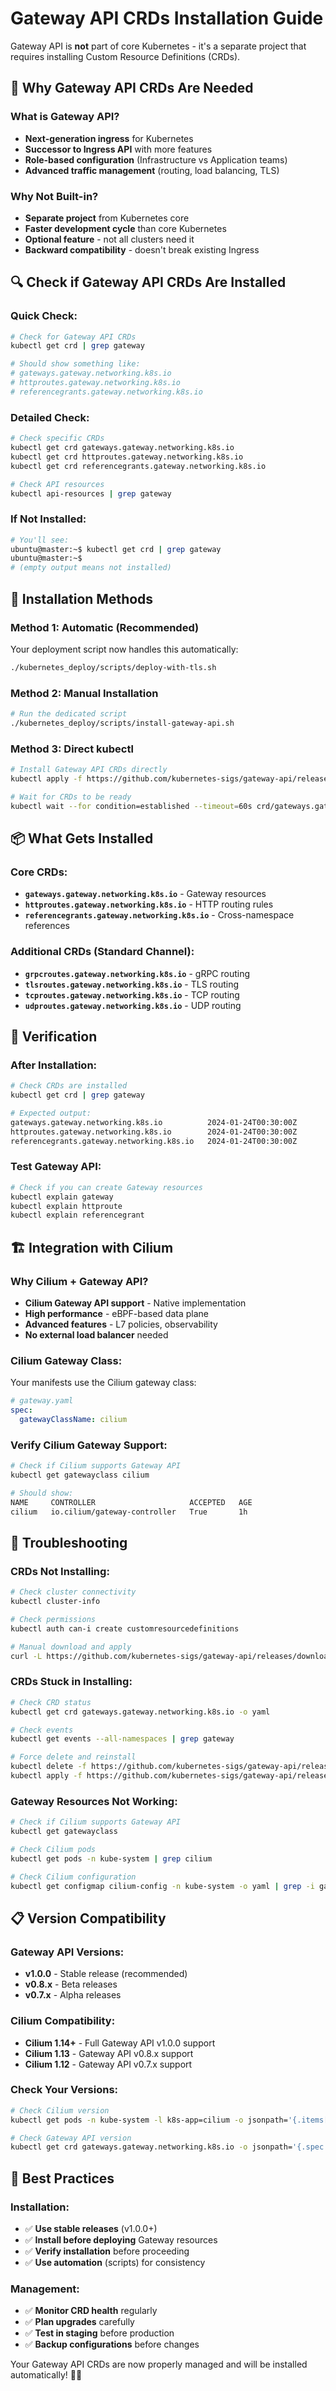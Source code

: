 # Gateway API CRDs Installation Guide

Gateway API is **not** part of core Kubernetes - it's a separate project that requires installing Custom Resource Definitions (CRDs).

## 🤔 Why Gateway API CRDs Are Needed

### What is Gateway API?
- **Next-generation ingress** for Kubernetes
- **Successor to Ingress API** with more features
- **Role-based configuration** (Infrastructure vs Application teams)
- **Advanced traffic management** (routing, load balancing, TLS)

### Why Not Built-in?
- **Separate project** from Kubernetes core
- **Faster development cycle** than core Kubernetes
- **Optional feature** - not all clusters need it
- **Backward compatibility** - doesn't break existing Ingress

## 🔍 Check if Gateway API CRDs Are Installed

### Quick Check:
```bash
# Check for Gateway API CRDs
kubectl get crd | grep gateway

# Should show something like:
# gateways.gateway.networking.k8s.io
# httproutes.gateway.networking.k8s.io
# referencegrants.gateway.networking.k8s.io
```

### Detailed Check:
```bash
# Check specific CRDs
kubectl get crd gateways.gateway.networking.k8s.io
kubectl get crd httproutes.gateway.networking.k8s.io
kubectl get crd referencegrants.gateway.networking.k8s.io

# Check API resources
kubectl api-resources | grep gateway
```

### If Not Installed:
```bash
# You'll see:
ubuntu@master:~$ kubectl get crd | grep gateway
ubuntu@master:~$ 
# (empty output means not installed)
```

## 🚀 Installation Methods

### Method 1: Automatic (Recommended)
Your deployment script now handles this automatically:
```bash
./kubernetes_deploy/scripts/deploy-with-tls.sh
```

### Method 2: Manual Installation
```bash
# Run the dedicated script
./kubernetes_deploy/scripts/install-gateway-api.sh
```

### Method 3: Direct kubectl
```bash
# Install Gateway API CRDs directly
kubectl apply -f https://github.com/kubernetes-sigs/gateway-api/releases/download/v1.0.0/standard-install.yaml

# Wait for CRDs to be ready
kubectl wait --for condition=established --timeout=60s crd/gateways.gateway.networking.k8s.io
```

## 📦 What Gets Installed

### Core CRDs:
- **`gateways.gateway.networking.k8s.io`** - Gateway resources
- **`httproutes.gateway.networking.k8s.io`** - HTTP routing rules
- **`referencegrants.gateway.networking.k8s.io`** - Cross-namespace references

### Additional CRDs (Standard Channel):
- **`grpcroutes.gateway.networking.k8s.io`** - gRPC routing
- **`tlsroutes.gateway.networking.k8s.io`** - TLS routing
- **`tcproutes.gateway.networking.k8s.io`** - TCP routing
- **`udproutes.gateway.networking.k8s.io`** - UDP routing

## 🔧 Verification

### After Installation:
```bash
# Check CRDs are installed
kubectl get crd | grep gateway

# Expected output:
gateways.gateway.networking.k8s.io          2024-01-24T00:30:00Z
httproutes.gateway.networking.k8s.io        2024-01-24T00:30:00Z
referencegrants.gateway.networking.k8s.io   2024-01-24T00:30:00Z
```

### Test Gateway API:
```bash
# Check if you can create Gateway resources
kubectl explain gateway
kubectl explain httproute
kubectl explain referencegrant
```

## 🏗️ Integration with Cilium

### Why Cilium + Gateway API?
- **Cilium Gateway API support** - Native implementation
- **High performance** - eBPF-based data plane
- **Advanced features** - L7 policies, observability
- **No external load balancer** needed

### Cilium Gateway Class:
Your manifests use the Cilium gateway class:
```yaml
# gateway.yaml
spec:
  gatewayClassName: cilium
```

### Verify Cilium Gateway Support:
```bash
# Check if Cilium supports Gateway API
kubectl get gatewayclass cilium

# Should show:
NAME     CONTROLLER                     ACCEPTED   AGE
cilium   io.cilium/gateway-controller   True       1h
```

## 🚨 Troubleshooting

### CRDs Not Installing:
```bash
# Check cluster connectivity
kubectl cluster-info

# Check permissions
kubectl auth can-i create customresourcedefinitions

# Manual download and apply
curl -L https://github.com/kubernetes-sigs/gateway-api/releases/download/v1.0.0/standard-install.yaml | kubectl apply -f -
```

### CRDs Stuck in Installing:
```bash
# Check CRD status
kubectl get crd gateways.gateway.networking.k8s.io -o yaml

# Check events
kubectl get events --all-namespaces | grep gateway

# Force delete and reinstall
kubectl delete -f https://github.com/kubernetes-sigs/gateway-api/releases/download/v1.0.0/standard-install.yaml
kubectl apply -f https://github.com/kubernetes-sigs/gateway-api/releases/download/v1.0.0/standard-install.yaml
```

### Gateway Resources Not Working:
```bash
# Check if Cilium supports Gateway API
kubectl get gatewayclass

# Check Cilium pods
kubectl get pods -n kube-system | grep cilium

# Check Cilium configuration
kubectl get configmap cilium-config -n kube-system -o yaml | grep -i gateway
```

## 📋 Version Compatibility

### Gateway API Versions:
- **v1.0.0** - Stable release (recommended)
- **v0.8.x** - Beta releases
- **v0.7.x** - Alpha releases

### Cilium Compatibility:
- **Cilium 1.14+** - Full Gateway API v1.0.0 support
- **Cilium 1.13** - Gateway API v0.8.x support
- **Cilium 1.12** - Gateway API v0.7.x support

### Check Your Versions:
```bash
# Check Cilium version
kubectl get pods -n kube-system -l k8s-app=cilium -o jsonpath='{.items[0].spec.containers[0].image}'

# Check Gateway API version
kubectl get crd gateways.gateway.networking.k8s.io -o jsonpath='{.spec.versions[0].name}'
```

## 🎯 Best Practices

### Installation:
- ✅ **Use stable releases** (v1.0.0+)
- ✅ **Install before deploying** Gateway resources
- ✅ **Verify installation** before proceeding
- ✅ **Use automation** (scripts) for consistency

### Management:
- ✅ **Monitor CRD health** regularly
- ✅ **Plan upgrades** carefully
- ✅ **Test in staging** before production
- ✅ **Backup configurations** before changes

Your Gateway API CRDs are now properly managed and will be installed automatically! 🚀✅
